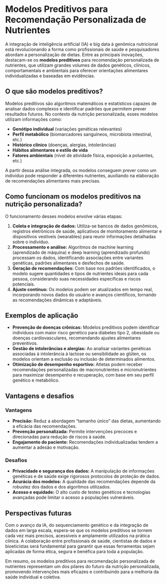 # Modelos Preditivos para Recomendação Personalizada de Nutrientes

A integração de inteligência artificial (IA) e big data à genômica nutricional está revolucionando a forma como profissionais de saúde e pesquisadores abordam a personalização de dietas. Entre as principais inovações, destacam-se os **modelos preditivos** para recomendação personalizada de nutrientes, que utilizam grandes volumes de dados genéticos, clínicos, comportamentais e ambientais para oferecer orientações alimentares individualizadas e baseadas em evidências.

## O que são modelos preditivos?

Modelos preditivos são algoritmos matemáticos e estatísticos capazes de analisar dados complexos e identificar padrões que permitem prever resultados futuros. No contexto da nutrição personalizada, esses modelos utilizam informações como:

- **Genótipo individual** (variações genéticas relevantes)
- **Perfil metabólico** (biomarcadores sanguíneos, microbiota intestinal, etc.)
- **Histórico clínico** (doenças, alergias, intolerâncias)
- **Hábitos alimentares e estilo de vida**
- **Fatores ambientais** (nível de atividade física, exposição a poluentes, etc.)

A partir dessa análise integrada, os modelos conseguem prever como um indivíduo pode responder a diferentes nutrientes, auxiliando na elaboração de recomendações alimentares mais precisas.

## Como funcionam os modelos preditivos na nutrição personalizada?

O funcionamento desses modelos envolve várias etapas:

1. **Coleta e integração de dados:** Utiliza-se bancos de dados genômicos, registros eletrônicos de saúde, aplicativos de monitoramento alimentar e dispositivos vestíveis (wearables) para reunir informações detalhadas sobre o indivíduo.
2. **Processamento e análise:** Algoritmos de machine learning (aprendizado de máquina) e deep learning (aprendizado profundo) processam os dados, identificando associações entre variantes genéticas, padrões alimentares e desfechos de saúde.
3. **Geração de recomendações:** Com base nos padrões identificados, o modelo sugere quantidades e tipos de nutrientes ideais para cada pessoa, considerando suas necessidades específicas e riscos potenciais.
4. **Ajuste contínuo:** Os modelos podem ser atualizados em tempo real, incorporando novos dados do usuário e avanços científicos, tornando as recomendações dinâmicas e adaptáveis.

## Exemplos de aplicação

- **Prevenção de doenças crônicas:** Modelos preditivos podem identificar indivíduos com maior risco genético para diabetes tipo 2, obesidade ou doenças cardiovasculares, recomendando ajustes alimentares preventivos.
- **Gestão de intolerâncias e alergias:** Ao analisar variantes genéticas associadas à intolerância à lactose ou sensibilidade ao glúten, os modelos orientam a exclusão ou inclusão de determinados alimentos.
- **Otimização de desempenho esportivo:** Atletas podem receber recomendações personalizadas de macronutrientes e micronutrientes para maximizar desempenho e recuperação, com base em seu perfil genético e metabólico.

## Vantagens e desafios

### Vantagens

- **Precisão:** Reduz a abordagem “tamanho único” das dietas, aumentando a eficácia das recomendações.
- **Prevenção personalizada:** Permite intervenções precoces e direcionadas para redução de riscos à saúde.
- **Engajamento do paciente:** Recomendações individualizadas tendem a aumentar a adesão e motivação.

### Desafios

- **Privacidade e segurança dos dados:** A manipulação de informações genéticas e de saúde exige rigorosos protocolos de proteção de dados.
- **Acurácia dos modelos:** A qualidade das recomendações depende da robustez dos dados e dos algoritmos utilizados.
- **Acesso e equidade:** O alto custo de testes genéticos e tecnologias avançadas pode limitar o acesso a populações vulneráveis.

## Perspectivas futuras

Com o avanço da IA, do sequenciamento genético e da integração de dados em larga escala, espera-se que os modelos preditivos se tornem cada vez mais precisos, acessíveis e amplamente utilizados na prática clínica. A colaboração entre profissionais de saúde, cientistas de dados e bioeticistas será fundamental para garantir que essas ferramentas sejam aplicadas de forma ética, segura e benéfica para toda a população.

Em resumo, os modelos preditivos para recomendação personalizada de nutrientes representam um dos pilares do futuro da nutrição personalizada, promovendo intervenções mais eficazes e contribuindo para a melhoria da saúde individual e coletiva.